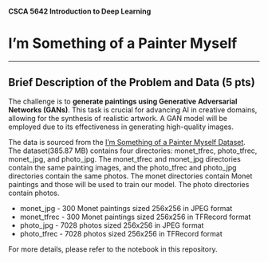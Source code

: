 #### CSCA 5642 Introduction to Deep Learning
# I’m Something of a Painter Myself

***

## Brief Description of the Problem and Data (5 pts)

The challenge is to **generate paintings using Generative Adversarial Networks (GANs)**. This task is crucial for advancing AI in creative domains, allowing for the synthesis of realistic artwork. A GAN model will be employed due to its effectiveness in generating high-quality images.

The data is sourced from the [I’m Something of a Painter Myself Dataset](https://www.kaggle.com/competitions/gan-getting-started/data). The dataset(385.87 MB) contains four directories: monet_tfrec, photo_tfrec, monet_jpg, and photo_jpg. The monet_tfrec and monet_jpg directories contain the same painting images, and the photo_tfrec and photo_jpg directories contain the same photos. The monet directories contain Monet paintings and those will be used to train our model. The photo directories contain photos.

- monet_jpg - 300 Monet paintings sized 256x256 in JPEG format
- monet_tfrec - 300 Monet paintings sized 256x256 in TFRecord format
- photo_jpg - 7028 photos sized 256x256 in JPEG format
- photo_tfrec - 7028 photos sized 256x256 in TFRecord format

For more details, please refer to the notebook in this repository.